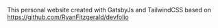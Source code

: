This personal website created with GatsbyJs and TailwindCSS based on https://github.com/RyanFitzgerald/devfolio